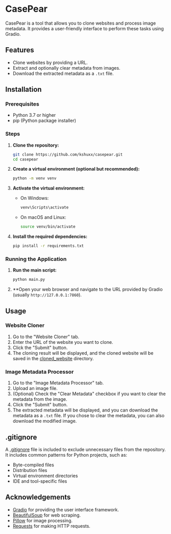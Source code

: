 # CasePear

CasePear is a tool that allows you to clone websites and process image metadata. It provides a user-friendly interface to perform these tasks using Gradio.

## Features

- Clone websites by providing a URL.
- Extract and optionally clear metadata from images.
- Download the extracted metadata as a `.txt` file.

## Installation

### Prerequisites

- Python 3.7 or higher
- pip (Python package installer)

### Steps

1. **Clone the repository:**

    ```sh
    git clone https://github.com/kshuxx/casepear.git
    cd casepear
    ```

2. **Create a virtual environment (optional but recommended):**

    ```sh
    python -m venv venv
    ```

3. **Activate the virtual environment:**

    - On Windows:

        ```sh
        venv\Scripts\activate
        ```

    - On macOS and Linux:

        ```sh
        source venv/bin/activate
        ```

4. **Install the required dependencies:**

    ```sh
    pip install -r requirements.txt
    ```

### Running the Application

1. **Run the main script:**

    ```sh
    python main.py
    ```

2. **Open your web browser and navigate to the URL provided by Gradio (usually `http://127.0.0.1:7860`).

## Usage

### Website Cloner

1. Go to the "Website Cloner" tab.
2. Enter the URL of the website you want to clone.
3. Click the "Submit" button.
4. The cloning result will be displayed, and the cloned website will be saved in the [cloned_website](http://_vscodecontentref_/#%7B%22uri%22%3A%7B%22%24mid%22%3A1%2C%22fsPath%22%3A%22e%3A%5C%5Cgit%5C%5Cweb_scrapper%5C%5Ccloned_website%22%2C%22_sep%22%3A1%2C%22path%22%3A%22%2FE%3A%2Fgit%2Fweb_scrapper%2Fcloned_website%22%2C%22scheme%22%3A%22file%22%7D%7D) directory.

### Image Metadata Processor

1. Go to the "Image Metadata Processor" tab.
2. Upload an image file.
3. (Optional) Check the "Clear Metadata" checkbox if you want to clear the metadata from the image.
4. Click the "Submit" button.
5. The extracted metadata will be displayed, and you can download the metadata as a `.txt` file. If you chose to clear the metadata, you can also download the modified image.

## .gitignore

A [.gitignore](http://_vscodecontentref_/#%7B%22uri%22%3A%7B%22%24mid%22%3A1%2C%22fsPath%22%3A%22e%3A%5C%5Cgit%5C%5Cweb_scrapper%5C%5C.gitignore%22%2C%22_sep%22%3A1%2C%22path%22%3A%22%2FE%3A%2Fgit%2Fweb_scrapper%2F.gitignore%22%2C%22scheme%22%3A%22file%22%7D%7D) file is included to exclude unnecessary files from the repository. It includes common patterns for Python projects, such as:

- Byte-compiled files
- Distribution files
- Virtual environment directories
- IDE and tool-specific files

## Acknowledgements

- [Gradio](https://gradio.app/) for providing the user interface framework.
- [BeautifulSoup](https://www.crummy.com/software/BeautifulSoup/) for web scraping.
- [Pillow](https://python-pillow.org/) for image processing.
- [Requests](https://docs.python-requests.org/en/latest/) for making HTTP requests.

